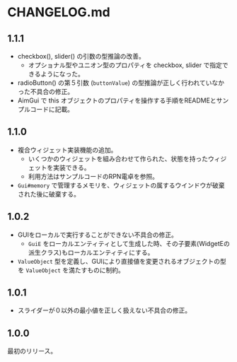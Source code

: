 # CHANGELOG.md

## 1.1.1

- checkbox(), slider() の引数の型推論の改善。
    - オプショナル型やユニオン型のプロパティを checkbox, slider で指定できるようになった。
- radioButton() の第５引数 (`buttonValue`) の型推論が正しく行われていなかった不具合の修正。
- AimGui で this オブジェクトのプロパティを操作する手順をREADMEとサンプルコードに記載。

## 1.1.0

- 複合ウィジェット実装機能の追加。
    - いくつかのウィジェットを組み合わせて作られた、状態を持ったウィジェットを実装できる。
    - 利用方法はサンプルコードのRPN電卓を参照。
- `Gui#memory` で管理するメモリを、ウィジェットの属するウインドウが破棄された後に破棄する。

## 1.0.2

- GUIをローカルで実行することができない不具合の修正。
    - `GuiE` をローカルエンティティとして生成した時、その子要素(WidgetEの派生クラス)もローカルエンティティにする。
- `ValueObject` 型を定義し、GUIにより直接値を変更されるオブジェクトの型を `ValueObject` を満たすものに制約。

## 1.0.1

- スライダーが０以外の最小値を正しく扱えない不具合の修正。

## 1.0.0

最初のリリース。

